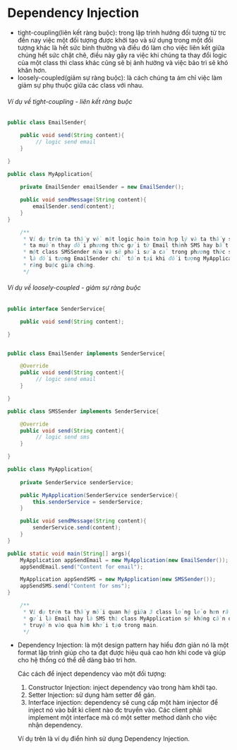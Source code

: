 # Dependency Injection
* tight-coupling(liên kết ràng buộc): trong lập trình hướng đối tượng từ trc đến nay việc một đối tượng được khởi tạo và sử dụng trong một đối tượng khác là hết sức bình thường và điều đó làm cho việc liên kết giữa chúng hết sức chặt chẽ, điều này gây ra việc khi chúng ta thay đổi logic của một class thì class khác cũng sẽ bị ảnh hưởng và việc bảo trì sẽ khó khăn hơn.
* loosely-coupled(giảm sự ràng buộc): là cách chúng ta ám chỉ việc làm giảm sự phụ thuộc giữa các class với nhau.

###### Ví dụ về tight-coupling - liên kết ràng buộc
```java
public class EmailSender{

    public void send(String content){
         // logic send email
    }

}

public class MyApplication{
     
    private EmailSender emailSender = new EmailSender();

    public void sendMessage(String content){
        emailSender.send(content);
    }
}

    /**
     * Ví dụ trên ta thấy về mặt logic hoàn toàn hợp lý và ta thấy sẽ sự ràng buộc giữa hai class này, khi 
     * ta muốn thay đổi phương thức gửi từ Email thành SMS hay bất kỳ phương thức nào thì ta sẽ phải thêm 
     * một class SMSSender nữa và sẽ phải sửa cả trong phương thức send() của class MyApplication. Đặc biệt 
     * là đối tượng EmailSender chỉ tồn tại khi đối tượng MyApplication tồn tại điều này càng thể hiện tính 
     * ràng buộc giữa chúng.
     */
```

###### Ví dụ về loosely-coupled - giảm sự ràng buộc
```java
public interface SenderService{

    public void send(String content);

}


public class EmailSender implements SenderService{

    @Override
    public void send(String content){
         // logic send email
    }

}

public class SMSSender implements SenderService{

    @Override
    public void send(String content){
         // logic send sms
    }

}

public class MyApplication{
     
    private SenderService senderService;

    public MyApplication(SenderService senderService){
        this.senderService = senderService;
    }

    public void sendMessage(String content){
        senderService.send(content);
    }
}

public static void main(String[] args){
    MyApplication appSendEmail = new MyApplication(new EmailSender());
    appSendEmail.send("Content for email");

    MyApplication appSendSMS = new MyApplication(new SMSSender());
    appSendSMS.send("Content for sms");
}

    /**
     * Ví dụ trên ta thấy mối quan hệ giữa 3 class lỏng lẻo hơn rất nhiều, khi ta muốn thay đổi cách thức 
     * gửi là Email hay là SMS thì class MyApplication sẽ không cần quan tâm đến, cách thức gửi sẽ được
     * truyền vào qua hàm khởi tạo trong main. 
     */
```

* Dependency Injection: là một design pattern hay hiểu đơn giản nó là một format lập trình giúp cho ta đạt được hiệu quả cao hơn khi code và giúp cho hệ thống có thể dễ dàng bảo trì hơn.
    
    Các cách để inject dependency vào một đối tượng:
    1. Constructor Injection: inject dependency vào trong hàm khởi tạo.
    2. Setter Injection: sử dụng hàm setter để gán.
    3. Interface injection: dependency sẽ cung cấp một hàm injector để inject nó vào bất kì client nào đc truyền vào. Các client phải implement một interface mà có một setter method dành cho việc nhận dependency.

    Ví dụ trên là ví dụ điển hình sử dụng Dependency Injection.

